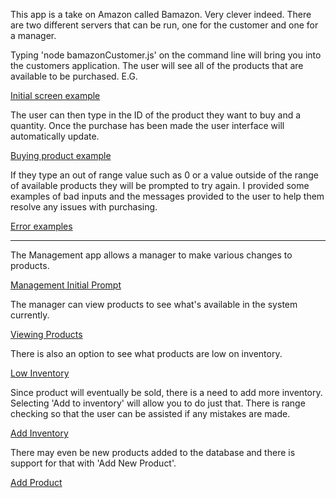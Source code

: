 This app is a take on Amazon called Bamazon. Very clever indeed. There are two different servers that can be run, one for the customer and one for a manager. 

Typing 'node bamazonCustomer.js' on the command line will bring you into the customers application. The user will see all of the products that are available to be purchased. E.G.

[Initial screen example](usageInfo/CustomerInitialScreen.png)

The user can then type in the ID of the product they want to buy and a quantity. Once the purchase has been made the user interface will automatically update.

[Buying product example](usageInfo/BuyingProduct.png)

If they type an out of range value such as 0 or a value outside of the range of available products they will be prompted to try again. I provided some examples of bad inputs and the messages provided to the user to help them resolve any issues with purchasing.

[Error examples](usageInfo/CustomerErrorChecking.png)

-------------------------------------------------------------------------------------------------------------------------------------------

The Management app allows a manager to make various changes to products. 

[Management Initial Prompt](usageInfo/ManagerInitialPrompt.png)

The manager can view products to see what's available in the system currently.

[Viewing Products](usageInfo/ViewProducts.png)

There is also an option to see what products are low on inventory.

[Low Inventory](usageInfo/LowInventory.png)

Since product will eventually be sold, there is a need to add more inventory. Selecting 'Add to inventory' will allow you to do just that. There is range checking so that the user can be assisted if any mistakes are made.

[Add Inventory](usageInfo/AddInventory.png)

There may even be new products added to the database and there is support for that with 'Add New Product'.

[Add Product](usageInfo/AddProduct.png)
